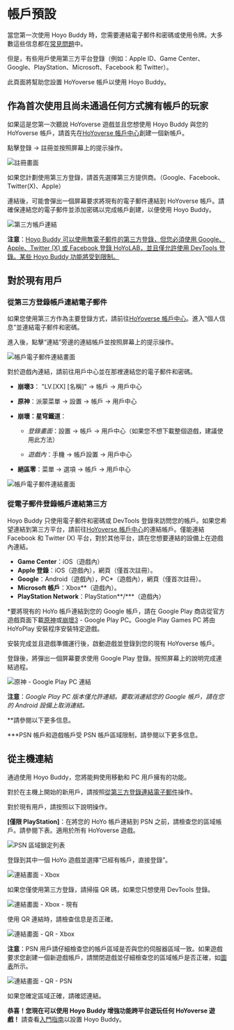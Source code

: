 # 帳戶預設

當您第一次使用 Hoyo Buddy 時，您需要連結電子郵件和密碼或使用令牌。大多數這些信息都在[常見問題](./FAQ.md)中。

但是，有些用戶使用第三方平台登錄（例如：Apple ID、Game Center、Google、PlayStation、Microsoft、Facebook 和 Twitter）。

此頁面將幫助您設置 HoYoverse 帳戶以使用 Hoyo Buddy。

## 作為首次使用且尚未通過任何方式擁有帳戶的玩家

如果這是您第一次聽說 HoYoverse 遊戲並且您想使用 Hoyo Buddy 與您的 HoYoverse 帳戶，請首先在[HoYoverse 帳戶中心](https://account.hoyoverse.com)創建一個新帳戶。

點擊登錄 -> 註冊並按照屏幕上的提示操作。

![註冊畫面](../src/assets/images/hb-account/web/sign-up_no-link.png)

如果您計劃使用第三方登錄，請首先選擇第三方提供商。（Google、Facebook、Twitter(X)、Apple）

連結後，可能會彈出一個屏幕要求將現有的電子郵件連結到 HoYoverse 帳戶。請確保連結您的電子郵件並添加密碼以完成帳戶創建，以便使用 Hoyo Buddy。

![第三方帳戶連結](../src/assets/images/hb-account/web/sign-up_google-link.png)

**注意**：<u>Hoyo Buddy 可以使用無電子郵件的第三方登錄，但您必須使用 Google、Apple、Twitter (X) 或 Facebook 登錄 HoYoLAB，並且僅允許使用 DevTools 登錄。某些 Hoyo Buddy 功能將受到限制。</u>

## 對於現有用戶

### 從第三方登錄帳戶連結電子郵件

如果您使用第三方作為主要登錄方式，請前往[HoYoverse 帳戶中心](https://account.hoyoverse.com)。進入“個人信息”並連結電子郵件和密碼。

進入後，點擊“連結”旁邊的連結帳戶並按照屏幕上的提示操作。

![帳戶電子郵件連結畫面](../src/assets/images/hb-account/web/post-link.png)

對於遊戲內連結，請前往用戶中心並在那裡連結您的電子郵件和密碼。

- **崩壞3**： "LV.[XX] [名稱]" -> 帳戶 -> 用戶中心

- **原神**：派蒙菜單 -> 設置 -> 帳戶 -> 用戶中心

- **崩壞：星穹鐵道**：

  - *登錄畫面*：設置 -> 帳戶 -> 用戶中心（如果您不想下載整個遊戲，建議使用此方法）

  - *遊戲內*：手機 -> 帳戶設置 -> 用戶中心

- **絕區零**：菜單 -> 選項 -> 帳戶 -> 用戶中心

![帳戶電子郵件連結畫面](../src/assets/images/hb-account/pc/in-game-email.png)

### 從電子郵件登錄帳戶連結第三方

Hoyo Buddy 只使用電子郵件和密碼或 DevTools 登錄來訪問您的帳戶。如果您希望連結到第三方平台，請前往[HoYoverse 帳戶中心](https://account.hoyoverse.com)的連結帳戶。僅能連結 Facebook 和 Twitter (X) 平台，對於其他平台，請在您想要連結的設備上在遊戲內連結。

- **Game Center**：iOS（遊戲內）
- **Apple 登錄**：iOS（遊戲內），網頁（僅首次註冊）。
- **Google**：Android（遊戲內），PC*（遊戲內），網頁（僅首次註冊）。
- **Microsoft 帳戶**：Xbox**（遊戲內）。
- **PlayStation Network**：PlayStation**/\***（遊戲內）

*要將現有的 HoYo 帳戶連結到您的 Google 帳戶，請在 Google Play 商店從官方遊戲頁面下載[原神](https://genshin.hoyoverse.com)或[崩壞3](https://honkaiimpact3.hoyoverse.com/) - Google Play PC。Google Play Games PC 將由 HoYoPlay 安裝程序安裝特定遊戲。

安裝完成並且遊戲準備運行後，啟動遊戲並登錄到您的現有 HoYoverse 帳戶。

登錄後，將彈出一個屏幕要求使用 Google Play 登錄。按照屏幕上的說明完成連結過程。

![原神 - Google Play PC 連結](../src/assets/images/hb-account/pc/hk4e_google.png)

**注意**：_Google Play PC 版本僅允許連結。要取消連結您的 Google 帳戶，請在您的 Android 設備上取消連結。_

**請參閱以下更多信息。

***PSN 帳戶和遊戲帳戶受 PSN 帳戶區域限制，請參閱以下更多信息。

## 從主機連結

通過使用 Hoyo Buddy，您將能夠使用移動和 PC 用戶擁有的功能。

對於在主機上開始的新用戶，請按照[從第三方登錄連結電子郵件](./Before-Start.md#linking-an-email-from-third-party-login)操作。

對於現有用戶，請按照以下說明操作。

**[僅限 PlayStation]**：在將您的 HoYo 帳戶連結到 PSN 之前，請檢查您的區域帳戶。請參閱下表。適用於所有 HoYoverse 遊戲。

![PSN 區域鎖定列表](../src/assets/images/hb-account/console/PSN_Region_Lock.png)

登錄到其中一個 HoYo 遊戲並選擇“已經有帳戶，直接登錄”。

![連結畫面 - Xbox](../src/assets/images/hb-account/console/xbox-link_1.png)

如果您僅使用第三方登錄，請掃描 QR 碼，如果您只想使用 DevTools 登錄。

![連結畫面 - Xbox - 現有](../src/assets/images/hb-account/console/xbox-link_2.png)

使用 QR 連結時，請檢查信息是否正確。

![連結畫面 - QR - Xbox](../src/assets/images/hb-account/console/qr_link-1.png)

**注意**：PSN 用戶請仔細檢查您的帳戶區域是否與您的伺服器區域一致。如果遊戲要求您創建一個新遊戲帳戶，請關閉遊戲並仔細檢查您的區域帳戶是否正確，如[圖表](./Before-Start.md#linking-from-console)所示。

![連結畫面 - QR - PSN](../src/assets/images/hb-account/console/qr_link-psn.png)

如果您確定區域正確，請確認連結。

**恭喜！您現在可以使用 Hoyo Buddy 增強功能跨平台遊玩任何 HoYoverse 遊戲！** 請查看[入門指南](./Getting-Started.md)以設置 Hoyo Buddy。
